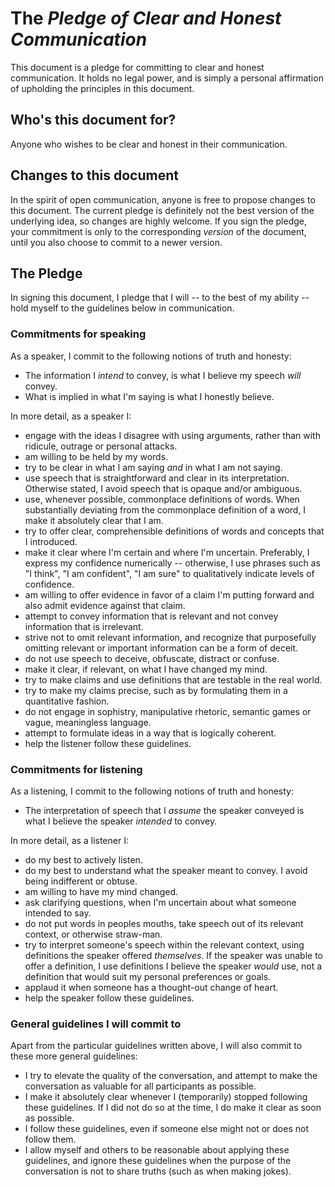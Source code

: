 # The *Pledge of Clear and Honest Communication*
This document is a pledge for committing to clear and honest communication. It holds no legal power, and is simply a personal affirmation of upholding the principles in this document.

## Who's this document for?
Anyone who wishes to be clear and honest in their communication.


## Changes to this document
In the spirit of open communication, anyone is free to propose changes to this document. The current pledge is definitely not the best version of the underlying idea, so changes are highly welcome. If you sign the pledge, your commitment is only to the corresponding *version* of the document, until you also choose to commit to a newer version.

## The Pledge
In signing this document, I pledge that I will -- to the best of my ability -- hold myself to the guidelines below in communication.

### Commitments for speaking
As a speaker, I commit to the following notions of truth and honesty:
- The information I *intend* to convey, is what I believe my speech *will* convey.
- What is implied in what I'm saying is what I honestly believe.

In more detail, as a speaker I:
- engage with the ideas I disagree with using arguments, rather than with ridicule, outrage or personal attacks.
- am willing to be held by my words.
- try to be clear in what I am saying *and* in what I am not saying.
- use speech that is straightforward and clear in its interpretation. Otherwise stated, I avoid speech that is opaque and/or ambiguous.
- use, whenever possible, commonplace definitions of words. When substantially deviating from the commonplace definition of a word, I make it absolutely clear that I am.
- try to offer clear, comprehensible definitions of words and concepts that I introduced.
- make it clear where I'm certain and where I'm uncertain. Preferably, I express my confidence numerically -- otherwise, I use phrases such as "I think", "I am confident", "I am sure" to qualitatively indicate levels of confidence.
- am willing to offer evidence in favor of a claim I'm putting forward and also admit evidence against that claim.
- attempt to convey information that is relevant and not convey information that is irrelevant.
- strive not to omit relevant information, and recognize that purposefully omitting relevant or important information can be a form of deceit.
- do not use speech to deceive, obfuscate, distract or confuse.
- make it clear, if relevant, on what I have changed my mind.
- try to make claims and use definitions that are testable in the real world.
- try to make my claims precise, such as by formulating them in a quantitative fashion.
- do not engage in sophistry, manipulative rhetoric, semantic games or vague, meaningless language.
- attempt to formulate ideas in a way that is logically coherent.
- help the listener follow these guidelines.

### Commitments for listening
As a listening, I commit to the following notions of truth and honesty:
- The interpretation of speech that I *assume* the speaker conveyed is what I believe the speaker *intended* to convey.

In more detail, as a listener I:
- do my best to actively listen.
- do my best to understand what the speaker meant to convey. I avoid being indifferent or obtuse.
- am willing to have my mind changed.
- ask clarifying questions, when I'm uncertain about what someone intended to say.
- do not put words in peoples mouths, take speech out of its relevant context, or otherwise straw-man.
- try to interpret someone's speech within the relevant context, using definitions the speaker offered *themselves*. If the speaker was unable to offer a definition, I use definitions I believe the speaker *would* use, not a definition that would suit my personal preferences or goals.
- applaud it when someone has a thought-out change of heart.
- help the speaker follow these guidelines.

### General guidelines I will commit to
Apart from the particular guidelines written above, I will also commit to these more general guidelines:
- I try to elevate the quality of the conversation, and attempt to make the conversation as valuable for all participants as possible.
- I make it absolutely clear whenever I (temporarily) stopped following these guidelines. If I did not do so at the time, I do make it clear as soon as possible.
- I follow these guidelines, even if someone else might not or does not follow them.
- I allow myself and others to be reasonable about applying these guidelines, and ignore these guidelines when the purpose of the conversation is not to share truths (such as when making jokes).
